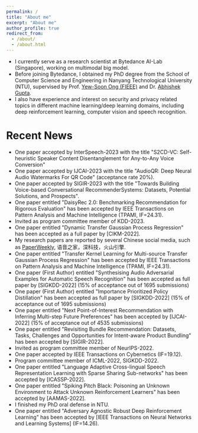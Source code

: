 ```yaml
---
permalink: /
title: "About me"
excerpt: "About me"
author_profile: true
redirect_from: 
  - /about/
  - /about.html
---
```


- I currently serve as a research scientist at Bytedance AI-Lab (Singapore), working on multimodal big model. 
- Before joining Bytedance, I obtained my PhD degree from the School of Computer Science and Engineering in Nanyang Technological University
(NTU), supervised by Prof. [Yew-Soon Ong (FIEEE)](https://personal.ntu.edu.sg/asysong/home.html) and Dr. [Abhishek Gupta](https://sites.google.com/site/abhishekguptamemecomput/). 
- I also have experience and interest on security and privacy related topics in different machine learning/deep learning domains, including
deep reinforcement learning, computer vision and speech recognition.


Recent News
====== 
- One paper accepted by InterSpeech-2023 with the title "S2CD-VC: Self-heuristic Speaker Content Disentanglement for Any-to-Any Voice Conversion"
- One paper accepted by IJCAI-2023 with the title "AudioQR: Deep Neural Audio Watermarks For QR Code" (acceptance rate 20%).
- One paper accepted by SIGIR-2023 with the title "Towards Building Voice-based Conversational RecommenderSystems: Datasets, Potential Solutions, and Prospects".
- One paper entitled "DaisyRec 2.0: Benchmarking Recommendation for Rigorous Evaluation" has been accepted by IEEE Transactions on Pattern Analysis and Machine Intelligence (TPAMI, IF=24.31).
- Invited as program committee member of KDD-2023.
- One paper entitled "Dynamic Transfer Gaussian Process Regression" has been accepted as a full paper by [CIKM-2022].
- My research papers are reported by several Chinese social media, such as [PaperWeekly]( https://mp.weixin.qq.com/s/qzesgFUIar3DXun0nkuq7Q), 语音之家，深科技，火山引擎.
- One paper entitled "Transfer Kernel Learning for Multi-source Transfer Gaussian Process Regression" has been accepted by IEEE Transactions on Pattern Analysis and Machine Intelligence (TPAMI, IF=24.31).
- One paper (First Author) entitled "Synthesising Audio Adversarial Examples for Automatic Speech Recognition" has been accepted as full paper by [SIGKDD-2022] (15% of acceptance out of 1695 submissions)
- One paper (First Author) entitled "Importance Prioritized Policy Distillation" has been accepted as full paper by [SIGKDD-2022] (15% of acceptance out of 1695 submissions)
- One paper entitled "Next Point-of-Interest Recommendation with Inferring Multi-step Future Preferences" has been accepted by [IJCAI-2022] (15% of acceptance out of 4535 submissions)
- One paper entitled "Revisiting Bundle Recommendation: Datasets, Tasks, Challenges and Opportunities for Intent-aware Product Bundling" has been accepted by [SIGIR-2022].
- Invited as program committee member of NeurIPS-2022.
- One paper accepted by IEEE Transactions on Cybernetics (IF=19.12).
- Program committee member of ICML-2022, SIGKDD-2022.
- One paper entitled "Language Adaptive Cross-lingual Speech Representation Learning with Sparse Sharing Sub-networks" has been accepted by [ICASSP-2022].
- One paper entitled "Spiking Pitch Black: Poisoning an Unknown Environment to Attack Unknown Reinforcement Learners" has been accepted by [AAMAS-2022].
- I finished my PhD oral defense in NTU.
- One paper entitled "Adversary Agnostic Robust Deep Reinforcement Learning" has been accepted by [IEEE Transactions on Neural Networks and Learning Systems] (IF=14.26).

